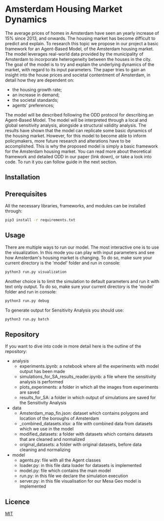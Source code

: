 # Amsterdam Housing Market Dynamics

The average prices of homes in Amsterdam have seen an yearly increase of 15\% since 2013, and onwards. The housing market has become difficult to predict and explain. To research this topic we propose in our project a basic framework for an Agent-Based Model, of the Amsterdam housing market. The model leverages real-world data provided by the municipality of Amsterdam to incorporate heterogeneity between the houses in the city. The goal of the model is to try and explain the underlying dynamics of the market, with regard to its input parameters.
The paper tries to gain an insight into the house prices and societal contentment of Amsterdam, in detail how they are dependent on:
- the housing growth rate;
- an increase in demand;
- the societal standards;
- agents' preferences; 

The model will be described following the ODD protocol for describing an Agent-Based Model. The model will be interpreted through a local and global sensitivity analysis, alongside a structural validity analysis. The results have shown that the model can replicate some basic dynamics of the housing market. However, for this model to become able to inform policymakers, more future research and alterations have to be accomplished. This is why the proposed model is simply a basic framework for the Amsterdam housing market.
You can read more about theoretical framework and detailed ODD in our paper (link down), or take a look into code. To run it you can follow guide in the next section.

## Installation

## Prerequisites
All the necessary libraries, frameworks, and modules can be installed through:

```bash
pip3 install -r requirements.txt
```

## Usage
There are multiple ways to run our model. The most interactive one is to use the visualization. In this mode you can play with input parameters and see how Amsterdam's housing market is changing. To do so, make sure your current directory is the 'model' folder and run in console:

```bash
python3 run.py visualization
```

Another choice is to limit the simulation to default parameters and run it with text only output. To do so, make sure your current directory is the 'model' folder and run in console:

```bash
python3 run.py debug
```

To generate output for Sensitivity Analysis you should use:

```bash
python3 run.py batch
```

## Repository
If you want to dive into code in more detail here is the outline of the repository:

* analysis
    * experiments.ipynb: a notebook where all the experiments with model output has been made
    * simulations_for_SA_results_reader.ipynb: a file where the sensitivity analysis is performed
    * plots_experiments: a folder in which all the images from experiments are saved
    * results_for_SA: a folder in which output of simulations are saved for the Sensitivity Analysis
* data
    * Amsterdam_map_fin.json: dataset which contains polygons and location of the boroughs of Amsterdam
    * _combined_datasets.xlsx: a file with combined data from datasets which we use in the model
    * modified_datasets: a folder with datasets which contains datasets that are cleaned and normalized
    * original_datasets: a folder with original datasets, before data cleaning and normalizing
* model
    * agents.py: file with all the Agent classes
    * loader.py: in this file data loader for datasets is implemented
    * model.py: file which contains the main model
    * run.py: in this file we declare the simulation execution
    * server.py: in this file visualisation for our Mesa Geo model is implemented


## Licence
[MIT](https://choosealicense.com/licenses/mit/)
